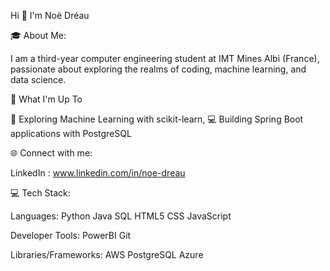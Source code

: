 Hi 👋 I'm Noë Dréau

🎓 About Me:

I am a third-year computer engineering student at IMT Mines Albi (France), passionate about exploring the realms of coding, machine learning, and data science.

🚀 What I'm Up To

🤖 Exploring Machine Learning with scikit-learn, 
💻 Building Spring Boot applications with PostgreSQL


🌐 Connect with me:

LinkedIn : www.linkedin.com/in/noe-dreau

💻 Tech Stack:

Languages: Python Java SQL HTML5 CSS JavaScript

Developer Tools: PowerBI Git

Libraries/Frameworks: AWS PostgreSQL Azure 
